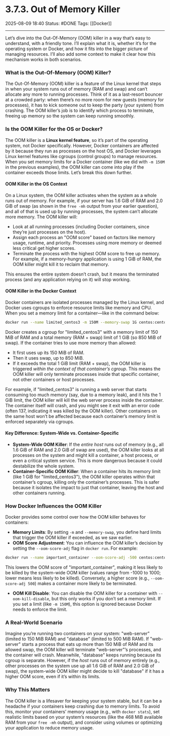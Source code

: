 # 3.7.3. Out of Memory Killer

2025-08-09 18:40
Status: #DONE 
Tags: [[Docker]]

---
Let’s dive into the Out-Of-Memory (OOM) killer in a way that’s easy to understand, with a friendly tone. I’ll explain what it is, whether it’s for the operating system or Docker, and how it fits into the bigger picture of managing resources. I’ll also add some context to make it clear how this mechanism works in both scenarios.

### What is the Out-Of-Memory (OOM) Killer?

The Out-Of-Memory (OOM) killer is a feature of the Linux kernel that steps in when your system runs out of memory (RAM and swap) and can’t allocate any more to running processes. Think of it as a last-resort bouncer at a crowded party: when there’s no more room for new guests (memory for processes), it has to kick someone out to keep the party (your system) from crashing. The OOM killer’s job is to identify which process to terminate, freeing up memory so the system can keep running smoothly.

### Is the OOM Killer for the OS or Docker?

The OOM killer is a **Linux kernel feature**, so it’s part of the operating system, not Docker specifically. However, Docker containers are affected by it because they run as processes on the host OS, and Docker leverages Linux kernel features like cgroups (control groups) to manage resources. When you set memory limits for a Docker container (like we did with `-m 150M` in the previous examples), the OOM killer can come into play if the container exceeds those limits. Let’s break this down further.

#### OOM Killer in the OS Context
On a Linux system, the OOM killer activates when the system as a whole runs out of memory. For example, if your server has 1.6 GiB of RAM and 2.0 GiB of swap (as shown in the `free -mh` output from your earlier question), and all of that is used up by running processes, the system can’t allocate more memory. The OOM killer will:
- Look at all running processes (including Docker containers, since they’re just processes on the host).
- Assign each process an "OOM score" based on factors like memory usage, runtime, and priority. Processes using more memory or deemed less critical get higher scores.
- Terminate the process with the highest OOM score to free up memory. For example, if a memory-hungry application is using 1 GiB of RAM, the OOM killer might kill it to reclaim that memory.

This ensures the entire system doesn’t crash, but it means the terminated process (and any application relying on it) will stop working.

#### OOM Killer in the Docker Context
Docker containers are isolated processes managed by the Linux kernel, and Docker uses cgroups to enforce resource limits like memory and CPU. When you set a memory limit for a container—like in the command below:

```bash
docker run --name limited_centos3 -m 150M --memory-swap 1G centos:centos7.9.2009
```

Docker creates a cgroup for "limited_centos3" with a memory limit of 150 MiB of RAM and a total memory (RAM + swap) limit of 1 GiB (so 850 MiB of swap). If the container tries to use more memory than allowed:
- It first uses up its 150 MiB of RAM.
- Then it uses swap, up to 850 MiB.
- If it exceeds the total 1 GiB limit (RAM + swap), the OOM killer is triggered *within the context of that container’s cgroup*. This means the OOM killer will only terminate processes inside that specific container, not other containers or host processes.

For example, if "limited_centos3" is running a web server that starts consuming too much memory (say, due to a memory leak), and it hits the 1 GiB limit, the OOM killer will kill the web server process inside the container. The container itself will crash, and you might see it exit with an error code (often 137, indicating it was killed by the OOM killer). Other containers on the same host won’t be affected because each container’s memory limit is enforced separately via cgroups.

#### Key Difference: System-Wide vs. Container-Specific
- **System-Wide OOM Killer**: If the *entire host* runs out of memory (e.g., all 1.6 GiB of RAM and 2.0 GiB of swap are used), the OOM killer looks at all processes on the system and might kill a container, a host process, or even a critical system service. This is more dangerous because it could destabilize the whole system.
- **Container-Specific OOM Killer**: When a container hits its memory limit (like 1 GiB for "limited_centos3"), the OOM killer operates within that container’s cgroup, killing only the container’s processes. This is safer because it isolates the impact to just that container, leaving the host and other containers running.

### How Docker Influences the OOM Killer
Docker provides some control over how the OOM killer behaves for containers:
- **Memory Limits**: By setting `-m` and `--memory-swap`, you define hard limits that trigger the OOM killer if exceeded, as we saw earlier.
- **OOM Score Adjustment**: You can influence the OOM killer’s decision by setting the `--oom-score-adj` flag in `docker run`. For example:

```bash
docker run --name important_container --oom-score-adj -500 centos:centos7.9.2009
```

This lowers the OOM score of "important_container", making it less likely to be killed by the system-wide OOM killer (values range from -1000 to 1000; lower means less likely to be killed). Conversely, a higher score (e.g., `--oom-score-adj 500`) makes a container more likely to be terminated.
- **OOM Kill Disable**: You can disable the OOM killer for a container with `--oom-kill-disable`, but this only works if you don’t set a memory limit. If you set a limit (like `-m 150M`), this option is ignored because Docker needs to enforce the limit.

### A Real-World Scenario
Imagine you’re running two containers on your system: "web-server" (limited to 150 MiB RAM) and "database" (limited to 500 MiB RAM). If "web-server" starts a process that eats up more than 150 MiB of RAM and its allowed swap, the OOM killer will terminate "web-server"’s processes, and the container will crash. Meanwhile, "database" keeps running because its cgroup is separate. However, if the *host* runs out of memory entirely (e.g., other processes on the system use up all 1.6 GiB of RAM and 2.0 GiB of swap), the system-wide OOM killer might decide to kill "database" if it has a higher OOM score, even if it’s within its limits.

### Why This Matters
The OOM killer is a lifesaver for keeping your system stable, but it can be a headache if your containers keep crashing due to memory limits. To avoid this, monitor your containers’ memory usage (e.g., with `docker stats`), set realistic limits based on your system’s resources (like the 468 MiB available RAM from your `free -mh` output), and consider using volumes or optimizing your application to reduce memory usage.